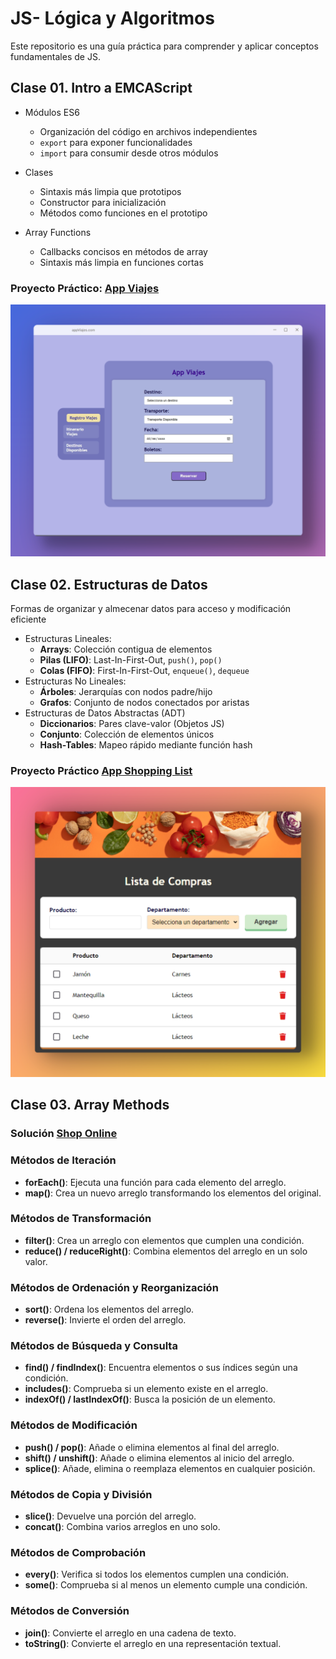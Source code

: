 # JS- Lógica y Algoritmos
Este repositorio es una guía práctica para comprender y aplicar conceptos fundamentales de JS. 

## Clase 01. Intro a EMCAScript

- Módulos ES6
    - Organización del código en archivos independientes
    - `export` para exponer funcionalidades
    - `import` para consumir desde otros módulos

- Clases
    - Sintaxis más limpia que prototipos
    - Constructor para inicialización
    - Métodos como funciones en el prototipo

- Array Functions
    - Callbacks concisos en métodos de array
    - Sintaxis más limpia en funciones cortas

### Proyecto Práctico: [App Viajes](https://github.com/yuleiditho/JS-Logic-Algorithms/tree/main/01-Intro/appViajes)
![landing](/01-Intro/appViajes/assets/media/home.png) 

## Clase 02. Estructuras de Datos

Formas de organizar y almecenar datos para acceso y modificación eficiente

-   Estructuras Lineales:
    -   **Arrays**: Colección contigua de elementos
    -   **Pilas (LIFO)**: Last-In-First-Out, `push()`, `pop()`
    -   **Colas (FIFO)**: First-In-First-Out, `enqueue()`, `dequeue`
-   Estructuras No Lineales:
    -   **Árboles**: Jerarquías con nodos padre/hijo
    -   **Grafos**: Conjunto de nodos conectados por aristas
-   Estructuras de Datos Abstractas (ADT)
    -   **Diccionarios**: Pares clave-valor (Objetos JS)
    -   **Conjunto**: Colección de elementos únicos
    -   **Hash-Tables**: Mapeo rápido mediante función hash

### Proyecto Práctico [App Shopping List](https://github.com/yuleiditho/JS-Logic-Algorithms/tree/main/02-DataStructures/listaCompras)
![lading](/02-DataStructures/listaCompras/img/home.png)

## Clase 03. Array Methods


### Solución [Shop Online](https://github.com/yuleiditho/JS-Logic-Algorithms/tree/main/03-Array-Methods/shopOnline)
### Métodos de Iteración
- **forEach()**: Ejecuta una función para cada elemento del arreglo.
- **map()**: Crea un nuevo arreglo transformando los elementos del original.

### Métodos de Transformación
- **filter()**: Crea un arreglo con elementos que cumplen una condición.
- **reduce() / reduceRight()**: Combina elementos del arreglo en un solo valor.

### Métodos de Ordenación y Reorganización
- **sort()**: Ordena los elementos del arreglo.
- **reverse()**: Invierte el orden del arreglo.

### Métodos de Búsqueda y Consulta
- **find() / findIndex()**: Encuentra elementos o sus índices según una condición.
- **includes()**: Comprueba si un elemento existe en el arreglo.
- **indexOf() / lastIndexOf()**: Busca la posición de un elemento.

### Métodos de Modificación
- **push() / pop()**: Añade o elimina elementos al final del arreglo.
- **shift() / unshift()**: Añade o elimina elementos al inicio del arreglo.
- **splice()**: Añade, elimina o reemplaza elementos en cualquier posición.

### Métodos de Copia y División
- **slice()**: Devuelve una porción del arreglo.
- **concat()**: Combina varios arreglos en uno solo.

### Métodos de Comprobación
- **every()**: Verifica si todos los elementos cumplen una condición.
- **some()**: Comprueba si al menos un elemento cumple una condición.

### Métodos de Conversión
- **join()**: Convierte el arreglo en una cadena de texto.
- **toString()**: Convierte el arreglo en una representación textual.


